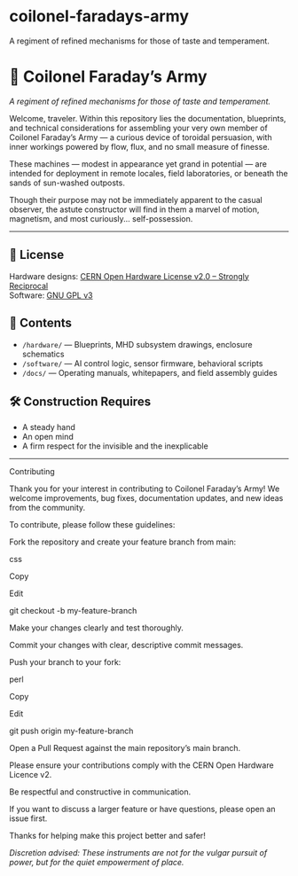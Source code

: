 # coilonel-faradays-army
A regiment of refined mechanisms for those of taste and temperament.

# 🧲 Coilonel Faraday’s Army

_A regiment of refined mechanisms for those of taste and temperament._

Welcome, traveler. Within this repository lies the documentation, blueprints, and technical considerations for assembling your very own member of Coilonel Faraday’s Army — a curious device of toroidal persuasion, with inner workings powered by flow, flux, and no small measure of finesse.

These machines — modest in appearance yet grand in potential — are intended for deployment in remote locales, field laboratories, or beneath the sands of sun-washed outposts.

Though their purpose may not be immediately apparent to the casual observer, the astute constructor will find in them a marvel of motion, magnetism, and most curiously... self-possession.

---

## 📜 License

Hardware designs: [CERN Open Hardware License v2.0 – Strongly Reciprocal](./LICENSE-CERN-OHL-S-v2.txt)  
Software: [GNU GPL v3](./software/LICENSE-GPLv3.txt)

## 🧰 Contents

- `/hardware/` — Blueprints, MHD subsystem drawings, enclosure schematics  
- `/software/` — AI control logic, sensor firmware, behavioral scripts  
- `/docs/` — Operating manuals, whitepapers, and field assembly guides  

## 🛠️ Construction Requires

- A steady hand  
- An open mind  
- A firm respect for the invisible and the inexplicable

---

Contributing


Thank you for your interest in contributing to Coilonel Faraday’s Army! We welcome improvements, bug fixes, documentation updates, and new ideas from the community.

To contribute, please follow these guidelines:

Fork the repository and create your feature branch from main:

css

Copy

Edit

git checkout -b my-feature-branch



Make your changes clearly and test thoroughly.


Commit your changes with clear, descriptive commit messages.

Push your branch to your fork:


perl

Copy

Edit

git push origin my-feature-branch



Open a Pull Request against the main repository’s main branch.


Please ensure your contributions comply with the CERN Open Hardware Licence v2.



Be respectful and constructive in communication.

If you want to discuss a larger feature or have questions, please open an issue first.

Thanks for helping make this project better and safer!

_Discretion advised: These instruments are not for the vulgar pursuit of power, but for the quiet empowerment of place._

